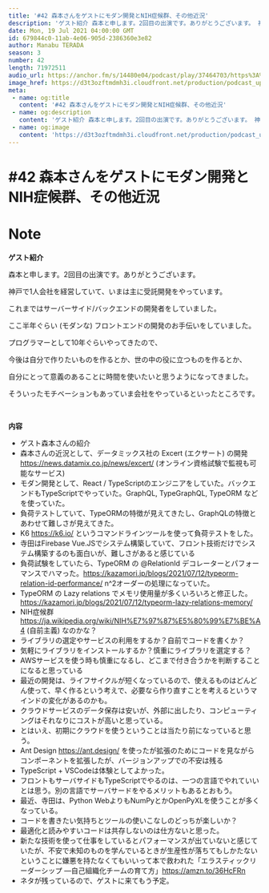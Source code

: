 ```yaml
---
title: '#42 森本さんをゲストにモダン開発とNIH症候群、その他近況'
description: 'ゲスト紹介 森本と申します。2回目の出演です。ありがとうございます。 神戸で1人会社を経営していて、いまは主に受託開発をやっています。 これまではサーバーサイド/バックエンドの開発者をしていました。 '
date: Mon, 19 Jul 2021 04:00:00 GMT
id: 679844c0-11ab-4e06-905d-2386360e3e82
author: Manabu TERADA
season: 3
number: 42
length: 71972511
audio_url: https://anchor.fm/s/14480e04/podcast/play/37464703/https%3A%2F%2Fd3ctxlq1ktw2nl.cloudfront.net%2Fstaging%2F2021-6-19%2Ffdb895fd-1fe5-9cb6-c206-82a4cd6a6ab8.mp3
image_href: https://d3t3ozftmdmh3i.cloudfront.net/production/podcast_uploaded/3302665/3302665-1582446732992-f3e5401da36c1.jpg
meta:
 - name: og:title
   content: '#42 森本さんをゲストにモダン開発とNIH症候群、その他近況'
 - name: og:description
   content: 'ゲスト紹介 森本と申します。2回目の出演です。ありがとうございます。 神戸で1人会社を経営していて、いまは主に受託開発をやっています。 これまではサーバーサイド/バックエンドの開発者をしていました。 '
 - name: og:image
   content: 'https://d3t3ozftmdmh3i.cloudfront.net/production/podcast_uploaded/3302665/3302665-1582446732992-f3e5401da36c1.jpg'
---
```

# #42 森本さんをゲストにモダン開発とNIH症候群、その他近況

<DisplayDate :dateStr="'Mon, 19 Jul 2021 04:00:00 GMT'" />
<DisplaySeason :season="3" :topic="42" />


# Note

<p><strong>ゲスト紹介</strong></p>
<p>森本と申します。2回目の出演です。ありがとうございます。</p>
<p>神戸で1人会社を経営していて、いまは主に受託開発をやっています。</p>
<p>これまではサーバーサイド/バックエンドの開発者をしていました。</p>
<p>ここ半年ぐらい (モダンな) フロントエンドの開発のお手伝いをしていました。</p>
<p>プログラマーとして10年ぐらいやってきたので、</p>
<p>今後は自分で作りたいものを作るとか、世の中の役に立つものを作るとか、</p>
<p>自分にとって意義のあることに時間を使いたいと思うようになってきました。</p>
<p>そういったモチベーションもあっていま会社をやっているといったところです。</p>
<p><br></p>
<p><strong>内容</strong></p>
<ul>
 <li>ゲスト森本さんの紹介</li>
 <li>森本さんの近況として、データミックス社の Excert (エクサート) の開発<a href="https://news.datamix.co.jp/news/excert/" rel="noreferrer nofollow noopener" target="_blank">https://news.datamix.co.jp/news/excert/</a> (オンライン資格試験で監視も可能なサービス)</li>
  <li>モダン開発として、React / TypeScriptのエンジニアをしていた。バックエンドもTypeScriptでやっていた。GraphQL, TypeGraphQL, TypeORM などを使っていた。</li>
  <li>負荷テストしていて、TypeORMの特徴が見えてきたし、GraphQLの特徴とあわせて難しさが見えてきた。</li>
  <li>K6 <a href="https://k6.io/" rel="noreferrer nofollow noopener" target="_blank">https://k6.io/</a> というコマンドラインツールを使って負荷テストをした。</li>
  <li>寺田はFirebase Vue.JSでシステム構築していて、フロント技術だけでシステム構築するのも面白いが、難しさがあると感じている</li>
  <li>負荷試験をしていたら、TypeORM の @RelationId デコレーターとパフォーマンスでハマった。<a href="https://kazamori.jp/blogs/2021/07/12/typeorm-relation-id-performance/" rel="noreferrer nofollow noopener" target="_blank">https://kazamori.jp/blogs/2021/07/12/typeorm-relation-id-performance/</a> n^2オーダーの処理になっていた。</li>
  <li>TypeORM の Lazy relations でメモリ使用量が多くいろいろと修正した。 <a href="https://kazamori.jp/blogs/2021/07/12/typeorm-lazy-relations-memory/" rel="noreferrer nofollow noopener" target="_blank">https://kazamori.jp/blogs/2021/07/12/typeorm-lazy-relations-memory/</a></li>
  <li>NIH症候群 <a href="https://ja.wikipedia.org/wiki/NIH%E7%97%87%E5%80%99%E7%BE%A4" rel="noreferrer nofollow noopener" target="_blank">https://ja.wikipedia.org/wiki/NIH%E7%97%87%E5%80%99%E7%BE%A4</a> (自前主義) なのかな？</li>
  <li>ライブラリの選定やサービスの利用をするか？自前でコードを書くか？</li>
  <li>気軽にライブラリをインストールするか？慎重にライブラリを選定する？</li>
  <li>AWSサービスを使う時も慎重になるし、どこまで付き合うかを判断することになると思っている</li>
  <li>最近の開発は、ライフサイクルが短くなっているので、使えるものはどんどん使って、早く作るという考えで、必要なら作り直すことを考えるというマインドの変化があるのかも。</li>
  <li>クラウドサービスのデータ保存は安いが、外部に出したり、コンピューティングはそれなりにコストが高いと思っている。</li>
  <li>とはいえ、初期にクラウドを使うということは当たり前になっていると思う。</li>
  <li>Ant Design <a href="https://ant.design/" rel="noreferrer nofollow noopener" target="_blank">https://ant.design/</a> を使ったが拡張のためにコードを見ながらコンポーネントを拡張したが、バージョンアップでの不安は残る</li>
  <li>TypeScript + VSCodeは体験としてよかった。</li>
  <li>フロントもサーバサイドもTypeScriptでやるのは、一つの言語でやれていいとは思う。別の言語でサーバサードをやるメリットもあるとおもう。</li>
  <li>最近、寺田は、Python WebよりもNumPyとかOpenPyXLを使うことが多くなっている。</li>
  <li>コードを書きたい気持ちとツールの使いこなしのどっちが楽しいか？</li>
  <li>最適化と読みやすいコードは共存しないのは仕方ないと思った。</li>
  <li>新たな技術を使って仕事をしているとパフォーマンスが出ていないと感じていたが、不安で未知のものを学んでいるときが生産性が落ちてもしかたないということに嫌悪を持たなくてもいいって本で救われた「エラスティックリーダーシップ ―自己組織化チームの育て方」<a href="https://amzn.to/36HcFRn" rel="noreferrer nofollow noopener" target="_blank">https://amzn.to/36HcFRn</a></li>
  <li>ネタが残っているので、ゲストに来てもう予定。</li>
</ul>



<Player title="#42 森本さんをゲストにモダン開発とNIH症候群、その他近況" 
  audio_url="https://anchor.fm/s/14480e04/podcast/play/37464703/https%3A%2F%2Fd3ctxlq1ktw2nl.cloudfront.net%2Fstaging%2F2021-6-19%2Ffdb895fd-1fe5-9cb6-c206-82a4cd6a6ab8.mp3" 
  image_href="https://d3t3ozftmdmh3i.cloudfront.net/production/podcast_uploaded/3302665/3302665-1582446732992-f3e5401da36c1.jpg" 
/>

